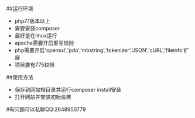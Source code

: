 ##运行环境

- php7.1版本以上
- 需要安装composer
- 最好是在linux运行
- apache需要开启重写规则
- php需要开启'openssl','pdo','mbstring','tokenizer','JSON','cURL','fileinfo'扩展
- 项目要有775权限

##使用方法

- 保存到网站根目录并运行composer install安装
- 打开网站并安装初始设置


#有问题可以私聊QQ:2648950779

